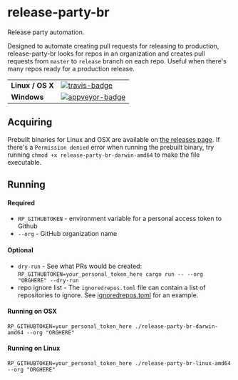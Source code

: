 # release-party-br

Release party automation.

Designed to automate creating pull requests for releasing to production, release-party-br looks for repos in an 
organization and creates pull requests from `master` to `release` branch on each repo.  Useful when there's many 
repos ready for a production release.

<table>
    <tr>
        <td><strong>Linux / OS X</strong></td>
        <td><a href="https://travis-ci.org/matthewkmayer/release-party-BR" title="Travis Build Status"><img src="https://travis-ci.org/matthewkmayer/release-party-BR.svg?branch=master" alt="travis-badge"></img></a></td>
    </tr>
    <tr>
        <td><strong>Windows</strong></td>
        <td><a href="https://ci.appveyor.com/project/matthewkmayer/release-party-br" title="Appveyor Build Status"><img src="https://ci.appveyor.com/api/projects/status/gkiqfanbhjrhhh8v/branch/master?svg=true" alt="appveyor-badge"></img></a></td>
    </tr>
</table>

## Acquiring

Prebuilt binaries for Linux and OSX are available on [the releases page](https://github.com/matthewkmayer/release-party-BR/releases). If there's a `Permission denied` error when running the prebuilt binary, try running `chmod +x release-party-br-darwin-amd64` to make the file executable.

## Running

#### Required

* `RP_GITHUBTOKEN` - environment variable for a personal access token to Github
* `--org` - GitHub organization name

#### Optional

* `dry-run` - See what PRs would be created: `RP_GITHUBTOKEN=your_personal_token_here cargo run -- --org "ORGHERE" --dry-run`
* repo ignore list - The `ignoredrepos.toml` file can contain a list of repositories to ignore.  See [ignoredrepos.toml](ignoredrepos.toml) for an example.

#### Running on OSX

`RP_GITHUBTOKEN=your_personal_token_here ./release-party-br-darwin-amd64 --org "ORGHERE"`

#### Running on Linux

`RP_GITHUBTOKEN=your_personal_token_here ./release-party-br-linux-amd64 --org "ORGHERE"`